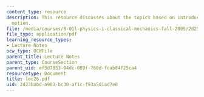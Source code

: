 ```yaml
---
content_type: resource
description: This resource discusses about the topics based on introduction to angular
  motion.
file: /media/courses/8-01l-physics-i-classical-mechanics-fall-2005/2d23babda903bc30af1cf93a5d1ad7e0_lec26.pdf
file_type: application/pdf
learning_resource_types:
- Lecture Notes
ocw_type: OCWFile
parent_title: Lecture Notes
parent_type: CourseSection
parent_uid: ef5d7853-04dc-089f-760d-fcab84f25ca4
resourcetype: Document
title: lec26.pdf
uid: 2d23babd-a903-bc30-af1c-f93a5d1ad7e0
---
```

